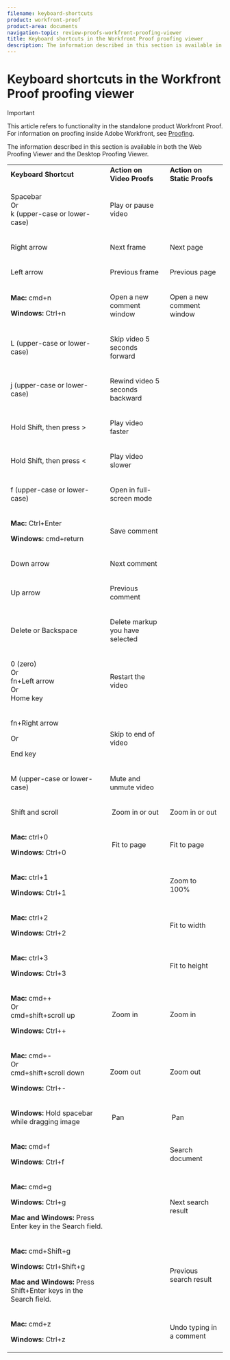 ```yaml
---
filename: keyboard-shortcuts
product: workfront-proof
product-area: documents
navigation-topic: review-proofs-workfront-proofing-viewer
title: Keyboard shortcuts in the Workfront Proof proofing viewer
description: The information described in this section is available in both the Web Proofing Viewer and the Desktop Proofing Viewer.
---
```


# Keyboard shortcuts in the Workfront Proof proofing viewer

>[!IMPORTANT]
>
>This article refers to functionality in the standalone product Workfront Proof. For information on proofing inside Adobe Workfront, see [Proofing](../../../review-and-approve-work/proofing/proofing.md).

The information&nbsp;described in this section is available in both the Web Proofing Viewer and the Desktop Proofing Viewer.&nbsp;

<table cellspacing="15"> 
 <col> 
 <col> 
 <col> 
 <tbody> 
  <tr> 
   <td><strong>Keyboard Shortcut</strong>&nbsp;</td> 
   <td><strong>Action on Video Proofs</strong> </td> 
   <td><strong>Action on Static Proofs</strong> </td> 
  </tr> 
  <tr> 
   <td> <p>Spacebar<br>Or<br>k (upper-case or lower-case)</p> </td> 
   <td> <p>Play or pause video</p> </td> 
   <td> <p>&nbsp;</p> </td> 
  </tr> 
  <tr> 
   <td> <p>Right arrow</p> </td> 
   <td> <p>Next frame</p> </td> 
   <td> <p>Next page</p> </td> 
  </tr> 
  <tr> 
   <td> <p>Left arrow</p> </td> 
   <td> <p>Previous frame</p> </td> 
   <td> <p>Previous page</p> </td> 
  </tr> 
  <tr> 
   <td> <p><strong>Mac:</strong> cmd+n</p> <p><strong>Windows:</strong> Ctrl+n</p> </td> 
   <td> <p>Open a new comment window</p> </td> 
   <td> <p>Open a new comment window</p> </td> 
  </tr> 
  <tr> 
   <td> <p>L&nbsp;(upper-case or lower-case)</p> </td> 
   <td> <p>Skip video 5 seconds forward</p> </td> 
   <td> <p>&nbsp;</p> </td> 
  </tr> 
  <tr> 
   <td> <p>j&nbsp;(upper-case or lower-case)</p> </td> 
   <td> <p>Rewind video 5 seconds backward</p> </td> 
   <td> <p>&nbsp;</p> </td> 
  </tr> 
  <tr> 
   <td> <p>Hold Shift, then press &gt;</p> </td> 
   <td> <p>Play video faster</p> </td> 
   <td> <p>&nbsp;</p> </td> 
  </tr> 
  <tr> 
   <td> <p>Hold Shift, then press &lt;</p> </td> 
   <td> <p>Play video slower</p> </td> 
   <td> <p>&nbsp;</p> </td> 
  </tr> 
  <tr> 
   <td> <p>f&nbsp;(upper-case or lower-case)</p> </td> 
   <td> <p>Open in full-screen mode</p> </td> 
   <td> <p>&nbsp;</p> </td> 
  </tr> 
  <tr> 
   <td> <p><strong>Mac:</strong>&nbsp;Ctrl+Enter&nbsp;</p> <p><strong>Windows:</strong> cmd+return</p> </td> 
   <td> <p>Save comment</p> </td> 
   <td> <p>&nbsp;</p> </td> 
  </tr> 
  <tr> 
   <td> <p>Down arrow</p> </td> 
   <td> <p>Next comment</p> </td> 
   <td> <p>&nbsp;</p> </td> 
  </tr> 
  <tr> 
   <td> <p>Up arrow</p> </td> 
   <td> <p>Previous comment</p> </td> 
   <td> <p>&nbsp;</p> </td> 
  </tr> 
  <tr> 
   <td> <p>Delete or Backspace</p> </td> 
   <td> <p>Delete markup you have selected</p> </td> 
   <td> <p>&nbsp;</p> </td> 
  </tr> 
  <tr> 
   <td> <p>0 (zero)<br>Or<br> fn+Left arrow<br> Or<br> Home key</p> </td> 
   <td> <p>Restart the video</p> </td> 
   <td> <p>&nbsp;</p> </td> 
  </tr> 
  <tr> 
   <td> <p>fn+Right arrow</p> <p>Or</p> <p>End key</p> </td> 
   <td> <p>Skip to end of video</p> </td> 
   <td> <p>&nbsp;</p> </td> 
  </tr> 
  <tr> 
   <td> <p>M (upper-case or lower-case)</p> </td> 
   <td> <p>Mute and unmute video</p> </td> 
   <td> <p>&nbsp;</p> </td> 
  </tr> 
  <tr> 
   <td> <p>Shift and scroll</p> </td> 
   <td> <p>&nbsp;Zoom in or out</p> </td> 
   <td> <p>Zoom in or out</p> </td> 
  </tr> 
  <tr> 
   <td> <p><strong>Mac:</strong>&nbsp;ctrl+0</p> <p><strong>Windows:</strong> Ctrl+0</p> </td> 
   <td> <p>&nbsp;Fit to page</p> </td> 
   <td> <p>Fit to page</p> </td> 
  </tr> 
  <tr> 
   <td> <p><strong>Mac:</strong>&nbsp;ctrl+1</p> <p><strong>Windows:</strong> Ctrl+1</p> </td> 
   <td> <p>&nbsp;</p> </td> 
   <td> <p>Zoom to 100%&nbsp;</p> </td> 
  </tr> 
  <tr> 
   <td> <p><strong>Mac:</strong>&nbsp;ctrl+2</p> <p><strong>Windows:</strong> Ctrl+2</p> </td> 
   <td> <p>&nbsp;</p> </td> 
   <td> <p>Fit to width&nbsp;</p> </td> 
  </tr> 
  <tr> 
   <td> <p><strong>Mac:</strong>&nbsp;ctrl+3</p> <p><strong>Windows:</strong> Ctrl+3&nbsp;</p> </td> 
   <td> <p>&nbsp;</p> </td> 
   <td> <p>Fit to height&nbsp;</p> </td> 
  </tr> 
  <tr> 
   <td> <p><strong>Mac:</strong> cmd++ <br>Or <br>cmd+shift+scroll up</p> <p><strong>Windows:</strong> Ctrl++</p> </td> 
   <td> <p>&nbsp;Zoom in</p> </td> 
   <td> <p>Zoom in&nbsp;</p> </td> 
  </tr> 
  <tr> 
   <td> <p><strong>Mac:</strong> cmd+- <br>Or <br>cmd+shift+scroll down</p> <p><strong>Windows:</strong> Ctrl+-</p> </td> 
   <td> <p>Zoom out&nbsp;</p> </td> 
   <td> <p>Zoom out</p> </td> 
  </tr> 
  <tr> 
   <td> <p><strong>Windows:</strong> Hold spacebar while dragging image</p> </td> 
   <td> <p>&nbsp;Pan</p> </td> 
   <td> <p>&nbsp;Pan</p> </td> 
  </tr> 
  <tr> 
   <td> <p><strong>Mac:</strong> cmd+f</p> <p><strong>Windows</strong>: Ctrl+f</p> </td> 
   <td> <p>&nbsp;</p> </td> 
   <td> <p>Search document</p> </td> 
  </tr> 
  <tr> 
   <td> <p><strong>Mac:</strong> cmd+g</p> <p><strong>Windows:</strong> Ctrl+g</p> <p><strong>Mac and Windows:</strong> Press Enter key in the Search field.</p> </td> 
   <td> <p>&nbsp;</p> </td> 
   <td> <p>Next search result</p> </td> 
  </tr> 
  <tr> 
   <td> <p><strong>Mac:</strong> cmd+Shift+g</p> <p><strong>Windows:</strong> Ctrl+Shift+g</p> <p><strong>Mac and Windows:</strong> Press Shift+Enter keys in the Search field.</p> </td> 
   <td> <p>&nbsp;</p> </td> 
   <td> <p>Previous search result</p> </td> 
  </tr> 
  <tr> 
   <td> <p><strong>Mac:</strong> cmd+z</p> <p><strong>Windows:</strong> Ctrl+z</p> </td> 
   <td> <p>&nbsp;</p> </td> 
   <td> <p>Undo typing in a comment</p> </td> 
  </tr> 
 </tbody> 
</table>

